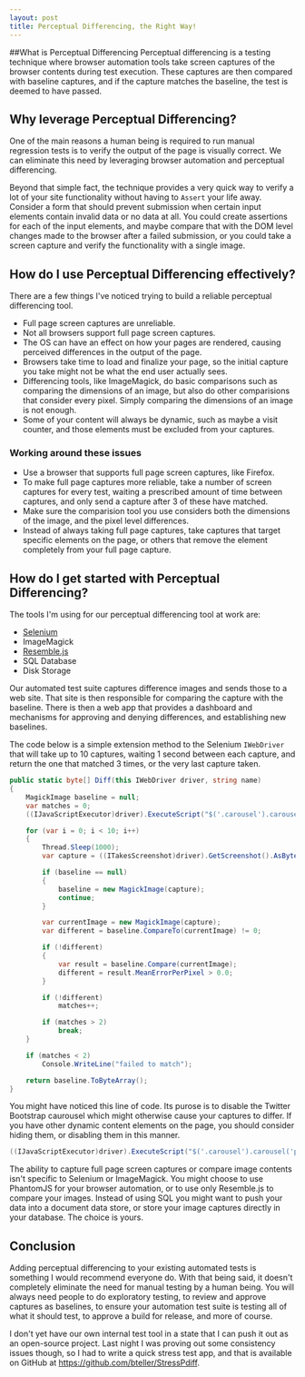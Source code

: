 ```yaml
---
layout: post
title: Perceptual Differencing, the Right Way!
---
```


##What is Perceptual Differencing
Perceptual differencing is a testing technique where browser automation tools take screen captures of the browser contents during test execution. These captures are then compared with baseline captures, and if the capture matches the baseline, the test is deemed to have passed. 

## Why leverage Perceptual Differencing?
One of the main reasons a human being is required to run manual regression tests is to verify the output of the page is visually correct. We can eliminate this need by leveraging browser automation and perceptual differencing. 

Beyond that simple fact, the technique provides a very quick way to verify a lot of your site functionality without having to ```Assert``` your life away. Consider a form that should prevent submission when certain input elements contain invalid data or no data at all. You could create assertions for each of the input elements, and maybe compare that with the DOM level changes made to the browser after a failed submission, or you could take a screen capture and verify the functionality with a single image.

## How do I use Perceptual Differencing effectively?
There are a few things I've noticed trying to build a reliable perceptual differencing tool.
- Full page screen captures are unreliable.
- Not all browsers support full page screen captures.
- The OS can have an effect on how your pages are rendered, causing perceived differences in the output of the page.
- Browsers take time to load and finalize your page, so the initial capture you take might not be what the end user actually sees.
- Differencing tools, like ImageMagick, do basic comparisons such as comparing the dimensions of an image, but also do other comparisions that consider every pixel. Simply comparing the dimensions of an image is not enough.
- Some of your content will always be dynamic, such as maybe a visit counter, and those elements must be excluded from your captures.

### Working around these issues

- Use a browser that supports full page screen captures, like Firefox.
- To make full page captures more reliable, take a number of screen captures for every test, waiting a prescribed amount of time between captures, and only send a capture after 3 of these have matched.
- Make sure the comparision tool you use considers both the dimensions of the image, and the pixel level differences.
- Instead of always taking full page captures, take captures that target specific elements on the page, or others that remove the element completely from your full page capture.

## How do I get started with Perceptual Differencing?
The tools I'm using for our perceptual differencing tool at work are:

- [Selenium](http://docs.seleniumhq.org/)
- ImageMagick
- [Resemble.js](http://huddle.github.io/Resemble.js/)
- SQL Database
- Disk Storage

Our automated test suite captures difference images and sends those to a web site. That site is then responsible for comparing the capture with the baseline. There is then a web app that provides a dashboard and mechanisms for approving and denying differences, and establishing new baselines. 

The code below is a simple extension method to the Selenium ```IWebDriver``` that will take up to 10 captures, waiting 1 second between each capture, and return the one that matched 3 times, or the very last capture taken.

```csharp
public static byte[] Diff(this IWebDriver driver, string name)
{
    MagickImage baseline = null;
    var matches = 0;
    ((IJavaScriptExecutor)driver).ExecuteScript("$('.carousel').carousel('pause');");

    for (var i = 0; i < 10; i++)
    {
        Thread.Sleep(1000);
        var capture = ((ITakesScreenshot)driver).GetScreenshot().AsByteArray;

        if (baseline == null)
        {
            baseline = new MagickImage(capture);
            continue;
        }

        var currentImage = new MagickImage(capture);
        var different = baseline.CompareTo(currentImage) != 0;

        if (!different)
        {
            var result = baseline.Compare(currentImage);
            different = result.MeanErrorPerPixel > 0.0;
        }

        if (!different)
            matches++;

        if (matches > 2)
            break;
    }

    if (matches < 2)
        Console.WriteLine("failed to match");

    return baseline.ToByteArray();
}
```

You might have noticed this line of code. Its purose is to disable the Twitter Bootstrap caurousel which might otherwise cause your captures to differ. If you have other dynamic content elements on the page, you should consider hiding them, or disabling them in this manner.

```csharp
((IJavaScriptExecutor)driver).ExecuteScript("$('.carousel').carousel('pause');");
```

The ability to capture full page screen captures or compare image contents isn't specific to Selenium or ImageMagick. You might choose to use PhantomJS for your browser automation, or to use only Resemble.js to compare your images. Instead of using SQL you might want to push your data into a document data store, or store your image captures directly in your database. The choice is yours.

## Conclusion
Adding perceptual differencing to your existing automated tests is something I would recommend everyone do. With that being said, it doesn't completely eliminate the need for manual testing by a human being. You will always need people to do exploratory testing, to review and approve captures as baselines, to ensure your automation test suite is testing all of what it should test, to approve a build for release, and more of course.

I don't yet have our own internal test tool in a state that I can push it out as an open-source project. Last night I was proving out some consistency issues though, so I had to write a quick stress test app, and that is available on GitHub at https://github.com/bteller/StressPdiff. 
